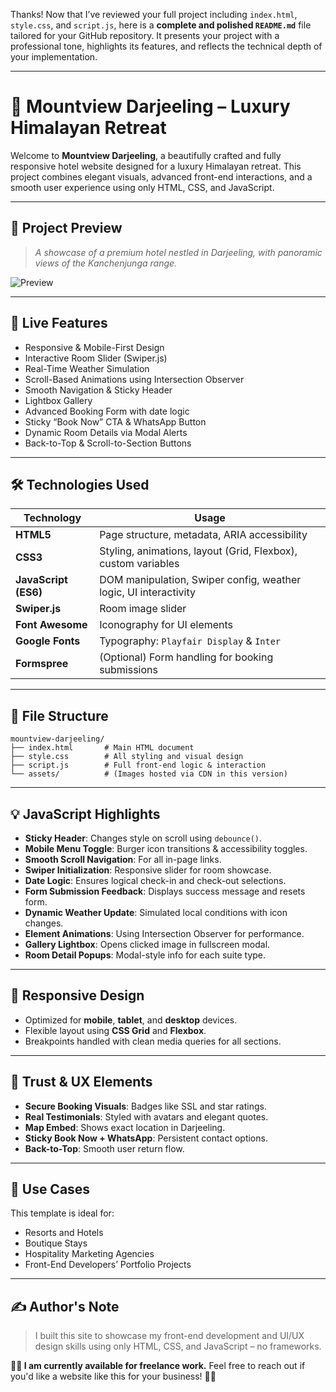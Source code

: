 Thanks! Now that I’ve reviewed your full project including `index.html`, `style.css`, and `script.js`, here is a **complete and polished `README.md`** file tailored for your GitHub repository. It presents your project with a professional tone, highlights its features, and reflects the technical depth of your implementation.

---

# 🌄 Mountview Darjeeling – Luxury Himalayan Retreat

Welcome to **Mountview Darjeeling**, a beautifully crafted and fully responsive hotel website designed for a luxury Himalayan retreat. This project combines elegant visuals, advanced front-end interactions, and a smooth user experience using only HTML, CSS, and JavaScript.

---

## 📸 Project Preview

> *A showcase of a premium hotel nestled in Darjeeling, with panoramic views of the Kanchenjunga range.*

![Preview](https://mark-05-mount-darjeeling.netlify.app/)

---

## 🚀 Live Features

* Responsive & Mobile-First Design
* Interactive Room Slider (Swiper.js)
* Real-Time Weather Simulation
* Scroll-Based Animations using Intersection Observer
* Smooth Navigation & Sticky Header
* Lightbox Gallery
* Advanced Booking Form with date logic
* Sticky “Book Now” CTA & WhatsApp Button
* Dynamic Room Details via Modal Alerts
* Back-to-Top & Scroll-to-Section Buttons

---

## 🛠️ Technologies Used

| Technology           | Usage                                                            |
| -------------------- | ---------------------------------------------------------------- |
| **HTML5**            | Page structure, metadata, ARIA accessibility                     |
| **CSS3**             | Styling, animations, layout (Grid, Flexbox), custom variables    |
| **JavaScript (ES6)** | DOM manipulation, Swiper config, weather logic, UI interactivity |
| **Swiper.js**        | Room image slider                                                |
| **Font Awesome**     | Iconography for UI elements                                      |
| **Google Fonts**     | Typography: `Playfair Display` & `Inter`                         |
| **Formspree**        | (Optional) Form handling for booking submissions                 |

---

## 📂 File Structure

```
mountview-darjeeling/
├── index.html       # Main HTML document
├── style.css        # All styling and visual design
├── script.js        # Full front-end logic & interaction
└── assets/          # (Images hosted via CDN in this version)
```

---

## 💡 JavaScript Highlights

* **Sticky Header**: Changes style on scroll using `debounce()`.
* **Mobile Menu Toggle**: Burger icon transitions & accessibility toggles.
* **Smooth Scroll Navigation**: For all in-page links.
* **Swiper Initialization**: Responsive slider for room showcase.
* **Date Logic**: Ensures logical check-in and check-out selections.
* **Form Submission Feedback**: Displays success message and resets form.
* **Dynamic Weather Update**: Simulated local conditions with icon changes.
* **Element Animations**: Using Intersection Observer for performance.
* **Gallery Lightbox**: Opens clicked image in fullscreen modal.
* **Room Detail Popups**: Modal-style info for each suite type.

---

## 🧱 Responsive Design

* Optimized for **mobile**, **tablet**, and **desktop** devices.
* Flexible layout using **CSS Grid** and **Flexbox**.
* Breakpoints handled with clean media queries for all sections.

---

## 🔐 Trust & UX Elements

* **Secure Booking Visuals**: Badges like SSL and star ratings.
* **Real Testimonials**: Styled with avatars and elegant quotes.
* **Map Embed**: Shows exact location in Darjeeling.
* **Sticky Book Now + WhatsApp**: Persistent contact options.
* **Back-to-Top**: Smooth user return flow.

---

## 📌 Use Cases

This template is ideal for:

* Resorts and Hotels
* Boutique Stays
* Hospitality Marketing Agencies
* Front-End Developers’ Portfolio Projects

---

## ✍️ Author's Note

> I built this site to showcase my front-end development and UI/UX design skills using only HTML, CSS, and JavaScript – no frameworks.

**🧑‍💻 I am currently available for freelance work.**
Feel free to reach out if you'd like a website like this for your business! 💼✨



